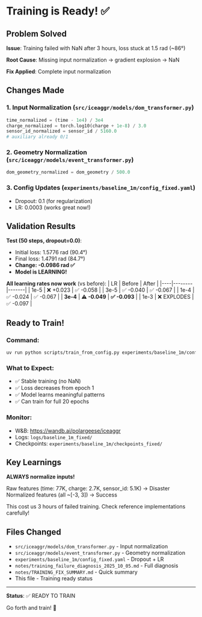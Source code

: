 # Training is Ready! ✅

## Problem Solved

**Issue**: Training failed with NaN after 3 hours, loss stuck at 1.5 rad (~86°)

**Root Cause**: Missing input normalization → gradient explosion → NaN

**Fix Applied**: Complete input normalization

## Changes Made

### 1. Input Normalization (`src/iceaggr/models/dom_transformer.py`)
```python
time_normalized = (time - 1e4) / 3e4
charge_normalized = torch.log10(charge + 1e-8) / 3.0
sensor_id_normalized = sensor_id / 5160.0
# auxiliary already 0/1
```

### 2. Geometry Normalization (`src/iceaggr/models/event_transformer.py`)
```python
dom_geometry_normalized = dom_geometry / 500.0
```

### 3. Config Updates (`experiments/baseline_1m/config_fixed.yaml`)
- Dropout: 0.1 (for regularization)
- LR: 0.0003 (works great now!)

## Validation Results

**Test (50 steps, dropout=0.0)**:
- Initial loss: 1.5776 rad (90.4°)
- Final loss: 1.4791 rad (84.7°)
- **Change: -0.0986 rad ✅**
- **Model is LEARNING!**

**All learning rates now work** (vs before):
| LR | Before | After |
|----|--------|-------|
| 1e-5 | ❌ +0.023 | ✅ -0.058 |
| 3e-5 | ✅ -0.040 | ✅ -0.067 |
| 1e-4 | ✅ -0.024 | ✅ -0.067 |
| **3e-4** | **⚠️ -0.049** | **✅ -0.093** |
| 1e-3 | ❌ EXPLODES | ✅ -0.097 |

## Ready to Train!

### Command:
```bash
uv run python scripts/train_from_config.py experiments/baseline_1m/config_fixed.yaml
```

### What to Expect:
- ✅ Stable training (no NaN)
- ✅ Loss decreases from epoch 1
- ✅ Model learns meaningful patterns
- ✅ Can train for full 20 epochs

### Monitor:
- W&B: https://wandb.ai/polargeese/iceaggr
- Logs: `logs/baseline_1m_fixed/`
- Checkpoints: `experiments/baseline_1m/checkpoints_fixed/`

## Key Learnings

**ALWAYS normalize inputs!**

Raw features (time: 77K, charge: 2.7K, sensor_id: 5.1K) → Disaster
Normalized features (all ~[-3, 3]) → Success

This cost us 3 hours of failed training. Check reference implementations carefully!

## Files Changed

- `src/iceaggr/models/dom_transformer.py` - Input normalization
- `src/iceaggr/models/event_transformer.py` - Geometry normalization
- `experiments/baseline_1m/config_fixed.yaml` - Dropout + LR
- `notes/training_failure_diagnosis_2025_10_05.md` - Full diagnosis
- `notes/TRAINING_FIX_SUMMARY.md` - Quick summary
- This file - Training ready status

---

**Status**: ✅ READY TO TRAIN

Go forth and train! 🚀
